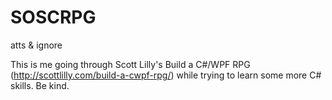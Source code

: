 # SOSCRPG
atts &amp; ignore

This is me going through Scott Lilly's Build a C#/WPF RPG 
(http://scottlilly.com/build-a-cwpf-rpg/)
while trying to learn some more C# skills. Be kind.
